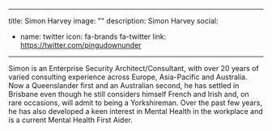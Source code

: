 
---
title: Simon Harvey
image: ""
description: Simon Harvey
social:

  - name: twitter
    icon: fa-brands fa-twitter
    link: https://twitter.com/pingudownunder

---

Simon is an Enterprise Security Architect/Consultant, with over 20 years of varied consulting experience across Europe, Asia-Pacific and Australia. Now a Queenslander first and an Australian second, he has settled in Brisbane even though he still considers himself French and Irish and, on rare occasions, will admit to being a Yorkshireman.
Over the past few years, he has also developed a keen interest in Mental Health in the workplace and is a current Mental Health First Aider.